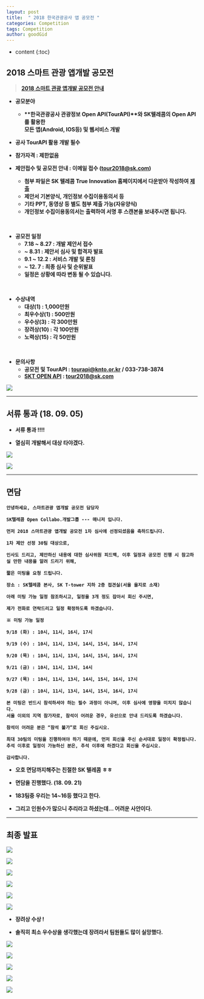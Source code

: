 ```yaml
---
layout: post
title:  " 2018 한국관광공사 앱 공모전 "
categories: Competition
tags: Competition
author: goodGid
---
```

* content
{:toc}


## 2018 스마트 관광 앱개발 공모전

> <b>[2018 스마트 관광 앱개발 공모전 안내](http://api.visitkorea.or.kr/customer/noticeView.do?notifyNo=43)<b>

* 공모분야
	- **한국관광공사 관광정보 Open API(TourAPI)**와 **SK텔레콤**의 Open API를 활용한 <br> 모든 앱(Android, IOS등) 및 웹서비스 개발 

* 공사 TourAPI 활용 개발 필수 

* 참가자격 : 제한없음 

* 제안접수 및 공모전 안내 : 이메일 접수 (tour2018@sk.com) 
	- 첨부 파일은 SK 텔레콤 True Innovation 홈페이지에서 다운받아 작성하여 [제출](http://www.true-inno.com/sub/noticeView?sSeq=85&sKey=&sWord=&cPage=1&topYn=N)
    - 제안서 기본양식, 개인정보 수집이용동의서 등 
	- 기타 PPT, 동영상 등 별도 첨부 제출 가능(자유양식) 
    - 개인정보 수집이용동의서는 출력하여 서명 후 스캔본을 보내주시면 됩니다. 

<br>

* 공모전 일정 
   - 7.18 ~ 8.27 : 개발 제안서 접수 
   - ~ 8.31 : 제안서 심사 및 합격자 발표 
   - 9.1 ~ 12.2 : 서비스 개발 및 론칭 
   - ~ 12. 7 : 최종 심사 및 순위발표 
   - 일정은 상황에 따라 변동 될 수 있습니다. 

<br>

* 수상내역
    - 대상(1) : 1,000만원
    - 최우수상(1) : 500만원
    - 우수상(3) : 각 300만원
    - 장려상(10) : 각 100만원
    - 노력상(15) : 각 50만원

<br>

* 문의사항
	- 공모전 및 TourAPI : tourapi@knto.or.kr / 033-738-3874 
	- [SKT OPEN API](http://www.true-inno.com/sub/noticeView?sSeq=85&sKey=&sWord=&cPage=1&topYn=N) : tour2018@sk.com 














![](/assets/img/competition/2018_koreatour_app_competition_3.png)


---

## 서류 통과 (18. 09. 05)

* 서류 통과 !!!! 

* 열심히 개발해서 대상 타야겠다.

![](/assets/img/competition/2018_koreatour_app_competition_1.png)

![](/assets/img/competition/2018_koreatour_app_competition_2.png)


---

## 면담 

```
안녕하세요, 스마트관광 앱개발 공모전 담당자

SK텔레콤 Open Collabo.개발그룹 --- 매니저 입니다.

먼저 2018 스마트관광 앱개발 공모전 1차 심사에 선정되셨음을 축하드립니다.

1차 제안 선정 30팀 대상으로,

인사도 드리고, 제안하신 내용에 대한 심사위원 피드백, 이후 일정과 공모전 진행 시 참고하실 만한 내용을 알려 드리기 위해,

짧은 미팅을 요청 드립니다.

장소 : SK텔레콤 본사, SK T-tower 지하 2층 접견실(서울 을지로 소재)

아래 미팅 가능 일정 참조하시고, 일정을 3개 정도 잡아서 회신 주시면,

제가 전화로 연락드리고 일정 확정하도록 하겠습니다.

※ 미팅 가능 일정

9/18 (화) : 10시, 11시, 16시, 17시

9/19 (수) : 10시, 11시, 13시, 14시, 15시, 16시, 17시

9/20 (목) : 10시, 11시, 13시, 14시, 15시, 16시, 17시

9/21 (금) : 10시, 11시, 13시, 14시

9/27 (목) : 10시, 11시, 13시, 14시, 15시, 16시, 17시

9/28 (금) : 10시, 11시, 13시, 14시, 15시, 16시, 17시

본 미팅은 반드시 참석하셔야 하는 필수 과정이 아니며, 이후 심사에 영향을 미치지 않습니다.
서울 이외의 지역 참가자로, 참석이 어려운 경우, 유선으로 안내 드리도록 하겠습니다.

참석이 어려운 분은 “참석 불가”로 회신 주십시오.

최대 30팀의 미팅을 진행하여야 하기 때문에, 먼저 회신을 주신 순서대로 일정이 확정됩니다.
추석 이후로 일정이 가능하신 분은, 추석 이후에 하겠다고 회신을 주십시오.

감사합니다.
```

* 오호 면담까지해주는 친절한 SK 텔레콤 ㅎㅎ

* 면담을 진행했다. (18. 09. 21)

* 183팀중 우리는 14~16등 했다고 한다.

* 그리고 인원수가 많으니 추리라고 하셨는데... 어려운 사안이다.

---

## 최종 발표

![](/assets/img/competition/2018_koreatour_app_competition_4.png)

![](/assets/img/competition/2018_koreatour_app_competition_5.png)

![](/assets/img/competition/2018_koreatour_app_competition_6.png)

![](/assets/img/competition/2018_koreatour_app_competition_7.png)

![](/assets/img/competition/2018_koreatour_app_competition_8.png)

![](/assets/img/competition/2018_koreatour_app_competition_9.png)

* 장려상 수상 !

* 솔직히 최소 우수상을 생각했는데 장려라서 팀원들도 많이 실망했다.

![](/assets/img/competition/2018_koreatour_app_competition_10.png)

![](/assets/img/competition/2018_koreatour_app_competition_11.png)

![](/assets/img/competition/2018_koreatour_app_competition_12.png)

![](/assets/img/competition/2018_koreatour_app_competition_13.png)

![](/assets/img/competition/2018_koreatour_app_competition_14.png)
